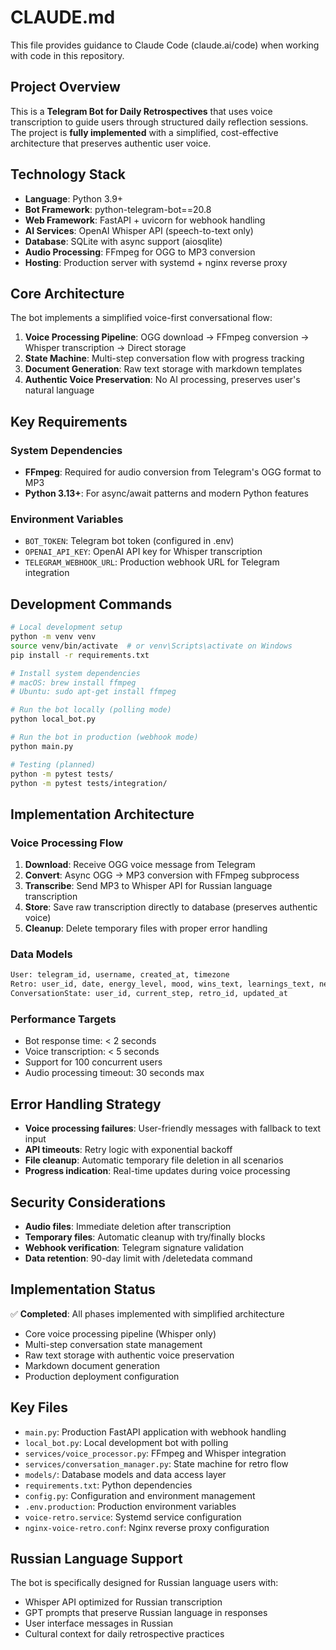 # CLAUDE.md

This file provides guidance to Claude Code (claude.ai/code) when working with code in this repository.

## Project Overview

This is a **Telegram Bot for Daily Retrospectives** that uses voice transcription to guide users through structured daily reflection sessions. The project is **fully implemented** with a simplified, cost-effective architecture that preserves authentic user voice.

## Technology Stack

- **Language**: Python 3.9+
- **Bot Framework**: python-telegram-bot==20.8
- **Web Framework**: FastAPI + uvicorn for webhook handling
- **AI Services**: OpenAI Whisper API (speech-to-text only)
- **Database**: SQLite with async support (aiosqlite)
- **Audio Processing**: FFmpeg for OGG to MP3 conversion
- **Hosting**: Production server with systemd + nginx reverse proxy

## Core Architecture

The bot implements a simplified voice-first conversational flow:

1. **Voice Processing Pipeline**: OGG download → FFmpeg conversion → Whisper transcription → Direct storage
2. **State Machine**: Multi-step conversation flow with progress tracking
3. **Document Generation**: Raw text storage with markdown templates
4. **Authentic Voice Preservation**: No AI processing, preserves user's natural language

## Key Requirements

### System Dependencies
- **FFmpeg**: Required for audio conversion from Telegram's OGG format to MP3
- **Python 3.13+**: For async/await patterns and modern Python features

### Environment Variables
- `BOT_TOKEN`: Telegram bot token (configured in .env)
- `OPENAI_API_KEY`: OpenAI API key for Whisper transcription
- `TELEGRAM_WEBHOOK_URL`: Production webhook URL for Telegram integration

## Development Commands

```bash
# Local development setup
python -m venv venv
source venv/bin/activate  # or venv\Scripts\activate on Windows
pip install -r requirements.txt

# Install system dependencies
# macOS: brew install ffmpeg
# Ubuntu: sudo apt-get install ffmpeg

# Run the bot locally (polling mode)
python local_bot.py

# Run the bot in production (webhook mode)
python main.py

# Testing (planned)
python -m pytest tests/
python -m pytest tests/integration/
```

## Implementation Architecture

### Voice Processing Flow
1. **Download**: Receive OGG voice message from Telegram
2. **Convert**: Async OGG → MP3 conversion with FFmpeg subprocess
3. **Transcribe**: Send MP3 to Whisper API for Russian language transcription
4. **Store**: Save raw transcription directly to database (preserves authentic voice)
5. **Cleanup**: Delete temporary files with proper error handling

### Data Models
```python
User: telegram_id, username, created_at, timezone
Retro: user_id, date, energy_level, mood, wins_text, learnings_text, next_actions_text, mits_text, experiment_text
ConversationState: user_id, current_step, retro_id, updated_at
```

### Performance Targets
- Bot response time: < 2 seconds
- Voice transcription: < 5 seconds
- Support for 100 concurrent users
- Audio processing timeout: 30 seconds max

## Error Handling Strategy

- **Voice processing failures**: User-friendly messages with fallback to text input
- **API timeouts**: Retry logic with exponential backoff
- **File cleanup**: Automatic temporary file deletion in all scenarios
- **Progress indication**: Real-time updates during voice processing

## Security Considerations

- **Audio files**: Immediate deletion after transcription
- **Temporary files**: Automatic cleanup with try/finally blocks
- **Webhook verification**: Telegram signature validation
- **Data retention**: 90-day limit with /deletedata command

## Implementation Status

✅ **Completed**: All phases implemented with simplified architecture
- Core voice processing pipeline (Whisper only)
- Multi-step conversation state management
- Raw text storage with authentic voice preservation
- Markdown document generation
- Production deployment configuration

## Key Files

- `main.py`: Production FastAPI application with webhook handling
- `local_bot.py`: Local development bot with polling
- `services/voice_processor.py`: FFmpeg and Whisper integration
- `services/conversation_manager.py`: State machine for retro flow
- `models/`: Database models and data access layer
- `requirements.txt`: Python dependencies
- `config.py`: Configuration and environment management
- `.env.production`: Production environment variables
- `voice-retro.service`: Systemd service configuration
- `nginx-voice-retro.conf`: Nginx reverse proxy configuration

## Russian Language Support

The bot is specifically designed for Russian language users with:
- Whisper API optimized for Russian transcription
- GPT prompts that preserve Russian language in responses
- User interface messages in Russian
- Cultural context for daily retrospective practices